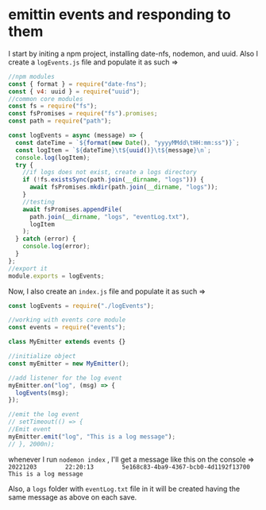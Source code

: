 # emittin events and responding to them

I start by initing a npm project, installing date-nfs, nodemon, and uuid. Also I create a `logEvents.js` file and populate it as such =>

```js
//npm modules
const { format } = require("date-fns");
const { v4: uuid } = require("uuid");
//common core modules
const fs = require("fs");
const fsPromises = require("fs").promises;
const path = require("path");

const logEvents = async (message) => {
  const dateTime = `${format(new Date(), "yyyyMMdd\tHH:mm:ss")}`;
  const logItem = `${dateTime}\t${uuid()}\t${message}\n`;
  console.log(logItem);
  try {
    //if logs does not exist, create a logs directory
    if (!fs.existsSync(path.join(__dirname, "logs"))) {
      await fsPromises.mkdir(path.join(__dirname, "logs"));
    }
    //testing
    await fsPromises.appendFile(
      path.join(__dirname, "logs", "eventLog.txt"),
      logItem
    );
  } catch (error) {
    console.log(error);
  }
};
//export it
module.exports = logEvents;
```

Now, I also create an `index.js` file and populate it as such =>

```js
const logEvents = require("./logEvents");

//working with events core module
const events = require("events");

class MyEmitter extends events {}

//initialize object
const myEmitter = new MyEmitter();

//add listener for the log event
myEmitter.on("log", (msg) => {
  logEvents(msg);
});

//emit the log event
// setTimeout(() => {
//Emit event
myEmitter.emit("log", "This is a log message");
// }, 2000n);
```

whenever I run `nodemon index` , I'll get a message like this on the console => `20221203        22:20:13        5e168c83-4ba9-4367-bcb0-4d1192f13700    This is a log message`

Also, a `logs` folder with `eventLog.txt` file in it will be created having the same message as above on each save.
